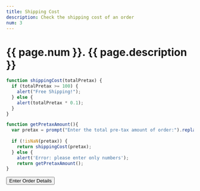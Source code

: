 ```yaml
---
title: Shipping Cost
description: Check the shipping cost of an order
num: 3
---
```


# {{ page.num }}. {{ page.description }}

<script src="/cse/day03/shipping.js"></script>

```javascript
function shippingCost(totalPretax) {
  if (totalPretax >= 100) {
    alert("Free Shipping!");
  } else {
    alert(totalPretax * 0.1);
  }
}

function getPretaxAmount(){
  var pretax = prompt("Enter the total pre-tax amount of order:").replace('$', '');
  
  if (!isNaN(pretax)) {
    return shippingCost(pretax);
  } else {
    alert('Error: please enter only numbers');
    return getPretaxAmount();
}
```

<button type="button" onclick="getPretaxAmount()">Enter Order Details</button>
